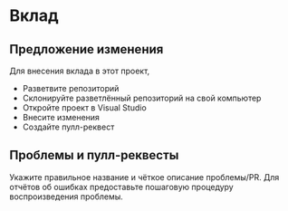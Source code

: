 # Вклад
## Предложение изменения
Для внесения вклада в этот проект,
+ Разветвите репозиторий
+ Склонируйте разветлённый репозиторий на свой компьютер
+ Откройте проект в Visual Studio
+ Внесите изменения
+ Создайте пулл-реквест
## Проблемы и пулл-реквесты
Укажите правильное название и чёткое описание проблемы/PR. Для отчётов об ошибках предоставьте пошаговую процедуру воспроизведения проблемы.
